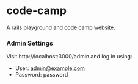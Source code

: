 code-camp
=========

A rails playground and code camp website.

### Admin Settings

Visit http://localhost:3000/admin and log in using:
- User: admin@example.com
- Password: password
